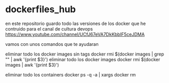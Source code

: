 # dockerfiles_hub
en este repositorio guardo todo las versiones de los docker que he contruido para el canal de cultura devops https://www.youtube.com/channel/UCfJ67eVA7DkKbbIF5ceJDMA



vamos con unos comandos que te ayudaran

eliminar todo los docker images sin tags
docker rmi $(docker images | grep "<none>" | awk '{print $3}')
eliminar todo los docker images
docker rmi $(docker images | awk '{print $3}')


eliminar todo los containers
docker ps -q -a | xargs docker rm